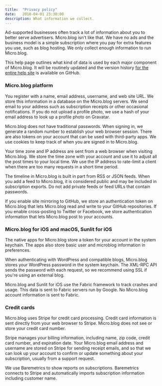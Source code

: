 ```yaml
---
title:  "Privacy policy"
date:   2018-04-01 23:30:00
description: What information we collect.
---
```


Ad-supported businesses often track a lot of information about you to better serve advertisers. Micro.blog isn't like that. We have no ads and the business model is a simple subscription where you pay for extra features you use, such as blog hosting. We only collect enough information to run Micro.blog.

This help page outlines what kind of data is used by each major component of Micro.blog. It will be routinely updated and the version history [for the entire help site](https://github.com/microdotblog/help.micro.blog) is available on GitHub.

### Micro.blog platform

You register with a name, email address, username, and web site URL. We store this information in a database on the Micro.blog servers. We send email to your address such as subscription receipts or other occasional notifications. If you do not upload a profile photo, we use a hash of your email address to look up a profile photo on Gravatar.

Micro.blog does not have traditional passwords. When signing in, we generate a random number to establish your web browser session. There are also tokens on your account that can be used with third-party apps. We use cookies to keep track of when you are signed in to Micro.blog.

Your time zone and IP address are sent from a web browser when visiting Micro.blog. We store the time zone with your account and use it to adjust all the post times to your local time. We use the IP address to rate-limit a client when there are too many requests in a short time period.

The timeline in Micro.blog is built in part from RSS or JSON feeds. When you add a feed to Micro.blog, it is considered public and may be included in subscription exports. Do not add private feeds or feed URLs that contain passwords.

If you enable site mirroring to GitHub, we store an authentication token on Micro.blog that lets Micro.blog read and write to your GitHub repositories. If you enable cross-posting to Twitter or Facebook, we store authentication information that lets Micro.blog post to your accounts.

### Micro.blog for iOS and macOS, Sunlit for iOS

The native apps for Micro.blog store a token for your account in the system keychain. The apps also store basic user and microblog information in preferences.

When authenticating with WordPress and compatible blogs, Micro.blog stores your WordPress password in the system keychain. The XML-RPC API sends the password with each request, so we recommend using SSL if you're using an external blog.

Micro.blog and Sunlit for iOS use the Fabric framework to track crashes and usage. This data is sent to Fabric servers run by Google. No Micro.blog account information is sent to Fabric.

### Credit cards

Micro.blog uses Stripe for credit card processing. Credit card information is sent directly from your web browser to Stripe. Micro.blog does not see or store your credit card number.

Stripe manages your billing information, including name, zip code, credit card number, and expiration date. Your Micro.blog email address and username are stored on Stripe for sending receipt emails, and so that we can look up your account to confirm or update something about your subscription, usually from a support request.

We use Baremetrics to show reports on subscriptions. Baremetrics connects to Stripe and automatically imports subscription information including customer name.